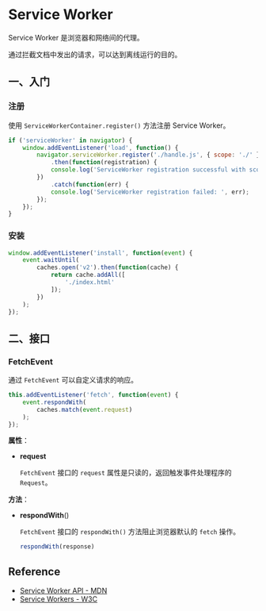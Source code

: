 # Service Worker

Service Worker 是浏览器和网络间的代理。

通过拦截文档中发出的请求，可以达到离线运行的目的。

## 一、入门

### 注册

使用 `ServiceWorkerContainer.register()` 方法注册 Service Worker。

```javascript
if ('serviceWorker' in navigator) {
    window.addEventListener('load', function() {
        navigator.serviceWorker.register('./handle.js', { scope: './' })
            .then(function(registration) {
            console.log('ServiceWorker registration successful with scope: ', registration.scope);
        })
            .catch(function(err) {
            console.log('ServiceWorker registration failed: ', err);
        });
    });
}
```

### 安装

```javascript
window.addEventListener('install', function(event) {
    event.waitUntil(
        caches.open('v2').then(function(cache) {
            return cache.addAll([
                './index.html'
            ]);
        })
    );
});
```

## 二、接口

### FetchEvent

通过 `FetchEvent` 可以自定义请求的响应。

```javascript
this.addEventListener('fetch', function(event) {
    event.respondWith(
        caches.match(event.request)
    );
});
```

**属性**：

- **request**

  `FetchEvent` 接口的 `request` 属性是只读的，返回触发事件处理程序的 `Request`。

**方法**：

- **respondWith**()

  `FetchEvent` 接口的 `respondWith()` 方法阻止浏览器默认的 `fetch` 操作。
  
  ```javascript
  respondWith(response)
  ```

## Reference

- [Service Worker API - MDN](https://developer.mozilla.org/en-US/docs/Web/API/Service_Worker_API)
- [Service Workers - W3C](https://www.w3.org/TR/service-workers/)

